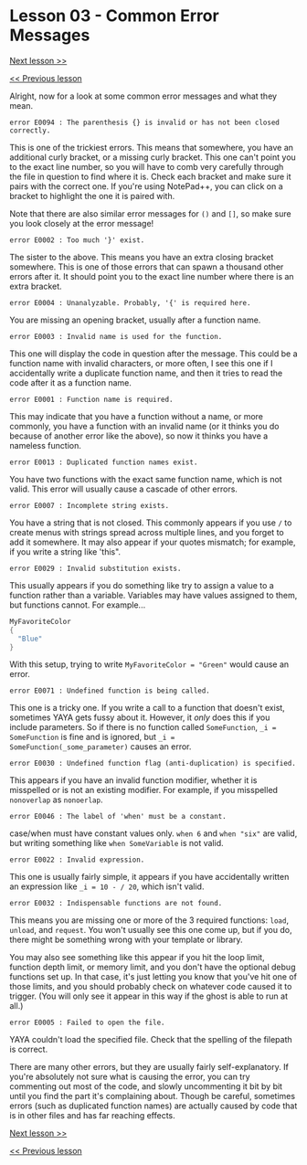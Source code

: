 # Lesson 03 - Common Error Messages

[Next lesson >>](https://github.com/Zichqec/YAYA_Fundamentals/blob/main/Module%2011%20-%20Debugging/04%20-%20Emergency%20Mode.md)

[<< Previous lesson](https://github.com/Zichqec/YAYA_Fundamentals/blob/main/Module%2011%20-%20Debugging/02%20-%20Dissecting%20Error%20Messages.md)

Alright, now for a look at some common error messages and what they mean.

```
error E0094 : The parenthesis {} is invalid or has not been closed correctly.
```

This is one of the trickiest errors. This means that somewhere, you have an additional curly bracket, or a missing curly bracket. This one can't point you to the exact line number, so you will have to comb very carefully through the file in question to find where it is. Check each bracket and make sure it pairs with the correct one. If you're using NotePad++, you can click on a bracket to highlight the one it is paired with.

Note that there are also similar error messages for `()` and `[]`, so make sure you look closely at the error message!

```
error E0002 : Too much '}' exist.
```

The sister to the above. This means you have an extra closing bracket somewhere. This is one of those errors that can spawn a thousand other errors after it. It should point you to the exact line number where there is an extra bracket.

```
error E0004 : Unanalyzable. Probably, '{' is required here.
```

You are missing an opening bracket, usually after a function name.

```
error E0003 : Invalid name is used for the function.
```

This one will display the code in question after the message. This could be a function name with invalid characters, or more often, I see this one if I accidentally write a duplicate function name, and then it tries to read the code after it as a function name.

```
error E0001 : Function name is required.
```

This may indicate that you have a function without a name, or more commonly, you have a function with an invalid name (or it thinks you do because of another error like the above), so now it thinks you have a nameless function.

```
error E0013 : Duplicated function names exist.
```

You have two functions with the exact same function name, which is not valid. This error will usually cause a cascade of other errors.

```
error E0007 : Incomplete string exists.
```

You have a string that is not closed. This commonly appears if you use `/` to create menus with strings spread across multiple lines, and you forget to add it somewhere. It may also appear if your quotes mismatch; for example, if you write a string like 'this".

```
error E0029 : Invalid substitution exists.
```

This usually appears if you do something like try to assign a value to a function rather than a variable. Variables may have values assigned to them, but functions cannot. For example...

```c
MyFavoriteColor
{
  "Blue"
}
```

With this setup, trying to write `MyFavoriteColor = "Green"` would cause an error.

```
error E0071 : Undefined function is being called.
```

This one is a tricky one. If you write a call to a function that doesn't exist, sometimes YAYA gets fussy about it. However, it *only* does this if you include parameters. So if there is no function called `SomeFunction`, `_i = SomeFunction` is fine and is ignored, but `_i = SomeFunction(_some_parameter)` causes an error.

```
error E0030 : Undefined function flag (anti-duplication) is specified.
```

This appears if you have an invalid function modifier, whether it is misspelled or is not an existing modifier. For example, if you misspelled `nonoverlap` as `nonoerlap`.

```
error E0046 : The label of 'when' must be a constant.
```

case/when must have constant values only. `when 6` and `when "six"` are valid, but writing something like `when SomeVariable` is not valid.

```
error E0022 : Invalid expression.
```

This one is usually fairly simple, it appears if you have accidentally written an expression like `_i = 10 - / 20`, which isn't valid.

```
error E0032 : Indispensable functions are not found.
```

This means you are missing one or more of the 3 required functions: `load`, `unload`, and `request`. You won't usually see this one come up, but if you do, there might be something wrong with your template or library.

You may also see something like this appear if you hit the loop limit, function depth limit, or memory limit, and you don't have the optional debug functions set up. In that case, it's just letting you know that you've hit one of those limits, and you should probably check on whatever code caused it to trigger. (You will only see it appear in this way if the ghost is able to run at all.)

```
error E0005 : Failed to open the file.
```

YAYA couldn't load the specified file. Check that the spelling of the filepath is correct.


There are many other errors, but they are usually fairly self-explanatory. If you're absolutely not sure what is causing the error, you can try commenting out most of the code, and slowly uncommenting it bit by bit until you find the part it's complaining about. Though be careful, sometimes errors (such as duplicated function names) are actually caused by code that is in other files and has far reaching effects.

[Next lesson >>](https://github.com/Zichqec/YAYA_Fundamentals/blob/main/Module%2011%20-%20Debugging/04%20-%20Emergency%20Mode.md)

[<< Previous lesson](https://github.com/Zichqec/YAYA_Fundamentals/blob/main/Module%2011%20-%20Debugging/02%20-%20Dissecting%20Error%20Messages.md)